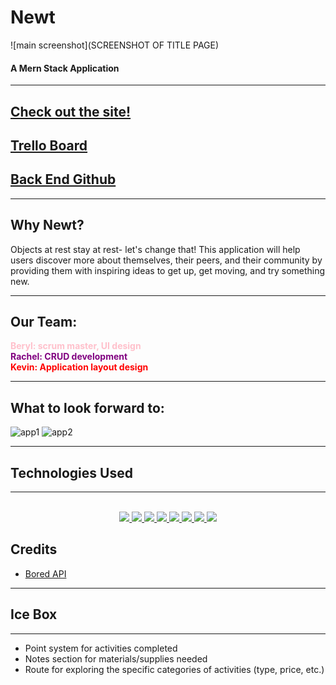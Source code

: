 # Newt
![main screenshot](SCREENSHOT OF TITLE PAGE)

#### A Mern Stack Application
_______
## [Check out the site!](https://newt-activity.netlify.app/)
## [Trello Board](https://trello.com/b/v9YnBlTX/newt-beryl-rachel-kevin)
## [Back End Github](https://github.com/berylrb/newt-back-end)
_______
## Why Newt?

Objects at rest stay at rest- let's change that! This application will help users discover more about themselves, their peers, and their community by providing them with inspiring ideas to get up, get moving, and try something new.
_______
## Our Team:
<font color="pink">**Beryl: scrum master, UI design**</font>
<br>
<font color="purple">**Rachel: CRUD development**</font>
<br>
<font color="red">**Kevin: Application layout design**</font>
________
## What to look forward to:
![app1](SCREENSHOT)
![app2](SCREENSHOT)
_______
## Technologies Used
_______
<div align ="center">
<br>
<a href="#"><img src="https://img.shields.io/badge/html5-%23E34F26.svg?style=for-the-badge&logo=html5&logoColor=white" />  </a>
<a href ="#"><img src="https://img.shields.io/badge/javascript-%23323330.svg?style=for-the-badge&logo=javascript&logoColor=%23F7DF1E" />  </a>
<a href="#"><img src="https://img.shields.io/badge/Visual%20Studio-5C2D91.svg?style=for-the-badge&logo=visual-studio&logoColor=white" /> </a>
<a href="#"><img src="https://img.shields.io/badge/css3-%231572B6.svg?style=for-the-badge&logo=css3&logoColor=white" />  </a>
<a href="#"><img src="https://img.shields.io/badge/bootstrap-%23563D7C.svg?style=for-the-badge&logo=bootstrap&logoColor=white" /> </a>
<a href="#"><img src="https://img.shields.io/badge/express.js-%23404d59.svg?style=for-the-badge&logo=express&logoColor=%2361DAFB"> </a>
<a href="#"><img src="https://img.shields.io/badge/MongoDB-%234ea94b.svg?style=for-the-badge&logo=mongodb&logoColor=white"> </a>
<a href="#"><img src="https://img.shields.io/badge/react-%23323330.svg?style=for-the-badge&logo=react&logoColor=white"> </a>

<br>
</div>

## Credits
* [Bored API](http://www.boredapi.com/)
_______
## Ice Box
_______
* Point system for activities completed
* Notes section for materials/supplies needed
* Route for exploring the specific categories of activities (type, price, etc.)